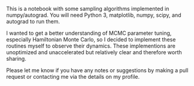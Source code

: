 This is a notebook with some sampling algorithms implemented in numpy/autograd. You will need Python 3, matplotlib, numpy, scipy, and autograd to run them.

I wanted to get a better understanding of MCMC parameter tuning, especially Hamiltonian Monte Carlo, so I decided to implement these routines myself to observe their dynamics. These implementions are unoptimized and unaccelerated but relatively clear and therefore worth sharing. 

Please let me know if you have any notes or suggestions by making a pull request or contacting me via the details on my profile.
